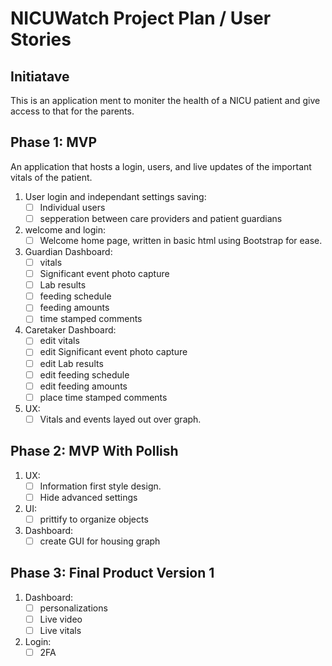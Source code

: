 # NICUWatch Project Plan / User Stories

## Initiatave

This is an application ment to moniter the health of a NICU patient and give access to that for the parents.

## Phase 1: MVP
An application that hosts a login, users, and live updates of the important vitals of the patient.

1. User login and independant settings saving:
    - [ ] Individual users
    - [ ] sepperation between care providers and patient guardians
2. welcome and login:
    - [ ] Welcome home page, written in basic html using Bootstrap for ease.
3. Guardian Dashboard:
    - [ ] vitals
    - [ ] Significant event photo capture
    - [ ] Lab results
    - [ ] feeding schedule
    - [ ] feeding amounts
    - [ ] time stamped comments
4. Caretaker Dashboard:
    - [ ] edit vitals
    - [ ] edit Significant event photo capture
    - [ ] edit Lab results
    - [ ] edit feeding schedule
    - [ ] edit feeding amounts
    - [ ] place time stamped comments
5. UX:
    - [ ] Vitals and events layed out over graph.

## Phase 2: MVP With Pollish
1. UX:
    - [ ] Information first style design.
    - [ ] Hide advanced settings
2. UI:
    - [ ] prittify to organize objects
3. Dashboard:
    - [ ] create GUI for housing graph

## Phase 3: Final Product Version 1
1. Dashboard:
    - [ ] personalizations
    - [ ] Live video
    - [ ] Live vitals
2. Login:
    - [ ] 2FA